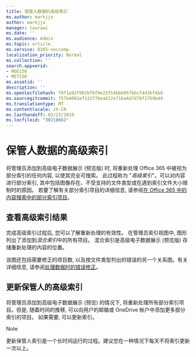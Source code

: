 ```yaml
---
title: 保管人数据的高级索引
ms.author: markjjo
author: markjjo
manager: laurawi
ms.date: ''
ms.audience: Admin
ms.topic: article
ms.service: O365-seccomp
localization_priority: Normal
ms.collection: ''
search.appverid:
- MOE150
- MET150
ms.assetid: ''
description: ''
ms.openlocfilehash: f8f1a92f001bf8f9e23f54bbb05fbbcf443bf4b9
ms.sourcegitcommit: f57b4001ef1327f0ea622e716a4d7d78f1769b49
ms.translationtype: MT
ms.contentlocale: zh-CN
ms.lasthandoff: 02/23/2019
ms.locfileid: "30218662"
---
```

# <a name="advanced-indexing-of-custodian-data"></a>保管人数据的高级索引

将管理员添加到高级电子数据展示 (预览版) 时, 将重新处理 Office 365 中被视为部分索引的任何内容, 以使其完全可搜索。 此过程称为 "*高级索引*"。可以对内容进行部分索引, 其中包括图像存在、不受支持的文件类型或在遇到索引文件大小限制时的原因。 若要了解有关部分索引项目的详细信息, 请参阅[在 Office 365 中的内容搜索中的部分索引项目](https://docs.microsoft.com/en-us/office365/securitycompliance/partially-indexed-items-in-content-search)。

## <a name="viewing-advanced-indexing-results"></a>查看高级索引结果

完成高级索引过程后, 您可以了解重新处理的有效性。 在管理员索引视图中, 图形列出了添加到*混合索引*中的所有项目。 混合索引是高级电子数据展示 (预览版) 存储重新处理的内容的位置。

该图还包括需要修正的项目数, 以及按文件类型列出的错误的另一个关系图。有关详细信息, 请参阅[处理数据时的错误修正](error-remediation.md)。

## <a name="updating-advanced-indexes-for-custodians"></a>更新保管人的高级索引

将管理员添加到高级电子数据展示 (预览) 的情况下, 将重新处理所有部分索引项目。但是, 随着时间的推移, 可以向用户的邮箱或 OneDrive 帐户中添加更多部分索引的项目。 如果需要, 可以更新索引。

> [!NOTE]
> 更新保管人索引是一个长时间运行的过程。建议您在一种情况下每天不将索引更新一次以上。
